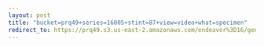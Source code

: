 ```yaml
---
layout: post
title: "bucket=prq49+series=16005+stint=87+view=video+what=specimen"
redirect_to: https://prq49.s3.us-east-2.amazonaws.com/endeavor%3D16/genomes/stage%3D0%2Bwhat%3Dgenerated/stint%3D87/series%3D16005/a%3Dgenome%2Bcriteria%3Dabundance%2Bmorph%3Dwildtype%2Bproc%3D0%2Bseries%3D16005%2Bstint%3D87%2Bthread%3D0%2Bvariation%3Dmaster%2Bext%3D.json.gz
---
```


